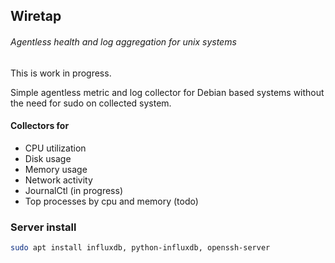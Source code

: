 ## Wiretap

###### Agentless health and log aggregation for unix systems

This is work in progress.

Simple agentless metric and log collector for Debian based systems without the need for sudo on collected system.

#### Collectors for
- CPU utilization
- Disk usage
- Memory usage
- Network activity
- JournalCtl (in progress)
- Top processes by cpu and memory (todo)

### Server install
```bash
sudo apt install influxdb, python-influxdb, openssh-server
```

